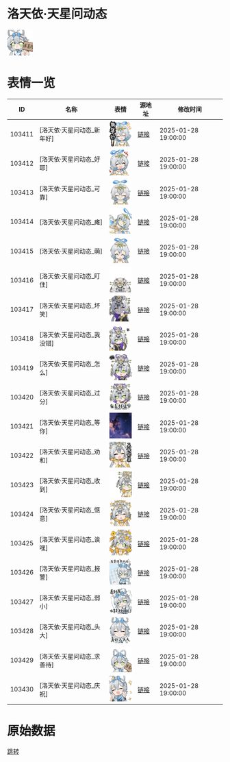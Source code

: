 # 洛天依·天星问动态

<img src="./cover.png" height="60" alt="cover" />

# 表情一览

|ID|名称|表情|源地址|修改时间|
|----|----|----|----|----|
|103411|[洛天依·天星问动态_新年好]|<img src="./pic/103411_%5B洛天依·天星问动态_新年好%5D.gif" height="60" alt="新年好"/>|[链接](https://i0.hdslb.com/bfs/garb/2026f0c998f905fe1255ac7ebe1bc4a09691177f.gif)|2025-01-28 19:00:00|
|103412|[洛天依·天星问动态_好耶]|<img src="./pic/103412_%5B洛天依·天星问动态_好耶%5D.gif" height="60" alt="好耶"/>|[链接](https://i0.hdslb.com/bfs/garb/b919fc4b96651b8c8a64b97d22d6825462f5b75d.gif)|2025-01-28 19:00:00|
|103413|[洛天依·天星问动态_可靠]|<img src="./pic/103413_%5B洛天依·天星问动态_可靠%5D.gif" height="60" alt="可靠"/>|[链接](https://i0.hdslb.com/bfs/garb/0873eb8b9f1b5498551b46884913ec9d67eda283.gif)|2025-01-28 19:00:00|
|103414|[洛天依·天星问动态_瘫]|<img src="./pic/103414_%5B洛天依·天星问动态_瘫%5D.gif" height="60" alt="瘫"/>|[链接](https://i0.hdslb.com/bfs/garb/3fe8f443ebf26b48925b66a8894dd245cb00a957.gif)|2025-01-28 19:00:00|
|103415|[洛天依·天星问动态_萌]|<img src="./pic/103415_%5B洛天依·天星问动态_萌%5D.gif" height="60" alt="萌"/>|[链接](https://i0.hdslb.com/bfs/garb/3ed01457a5a2c7c2ec304a1aa0565033f4b7fde4.gif)|2025-01-28 19:00:00|
|103416|[洛天依·天星问动态_盯住]|<img src="./pic/103416_%5B洛天依·天星问动态_盯住%5D.gif" height="60" alt="盯住"/>|[链接](https://i0.hdslb.com/bfs/garb/66485a8f8e986635c034872ca0dc1edb376d7360.gif)|2025-01-28 19:00:00|
|103417|[洛天依·天星问动态_坏笑]|<img src="./pic/103417_%5B洛天依·天星问动态_坏笑%5D.gif" height="60" alt="坏笑"/>|[链接](https://i0.hdslb.com/bfs/garb/8c38f7de8c5ba6f422a8ca7d12d4df0c9d219e45.gif)|2025-01-28 19:00:00|
|103418|[洛天依·天星问动态_我没错]|<img src="./pic/103418_%5B洛天依·天星问动态_我没错%5D.gif" height="60" alt="我没错"/>|[链接](https://i0.hdslb.com/bfs/garb/493ddda3007ad35344e0de34008c27edd1a0c81d.gif)|2025-01-28 19:00:00|
|103419|[洛天依·天星问动态_怎么]|<img src="./pic/103419_%5B洛天依·天星问动态_怎么%5D.gif" height="60" alt="怎么"/>|[链接](https://i0.hdslb.com/bfs/garb/1508d382123988135a9ccc4766070b220b471eb2.gif)|2025-01-28 19:00:00|
|103420|[洛天依·天星问动态_过分]|<img src="./pic/103420_%5B洛天依·天星问动态_过分%5D.gif" height="60" alt="过分"/>|[链接](https://i0.hdslb.com/bfs/garb/55a95bf7e56eb74fb2937c9a05aa41865bb2a643.gif)|2025-01-28 19:00:00|
|103421|[洛天依·天星问动态_等你]|<img src="./pic/103421_%5B洛天依·天星问动态_等你%5D.gif" height="60" alt="等你"/>|[链接](https://i0.hdslb.com/bfs/garb/a59725ab15c10a8219166133b41743cca2ea5a90.gif)|2025-01-28 19:00:00|
|103422|[洛天依·天星问动态_劝和]|<img src="./pic/103422_%5B洛天依·天星问动态_劝和%5D.gif" height="60" alt="劝和"/>|[链接](https://i0.hdslb.com/bfs/garb/f1e09c8d82fa0fdc2afd8bbd6e40843134362d15.gif)|2025-01-28 19:00:00|
|103423|[洛天依·天星问动态_收到]|<img src="./pic/103423_%5B洛天依·天星问动态_收到%5D.gif" height="60" alt="收到"/>|[链接](https://i0.hdslb.com/bfs/garb/ac174add72d5047fe2cc17c64e17b43a1249847a.gif)|2025-01-28 19:00:00|
|103424|[洛天依·天星问动态_惬意]|<img src="./pic/103424_%5B洛天依·天星问动态_惬意%5D.gif" height="60" alt="惬意"/>|[链接](https://i0.hdslb.com/bfs/garb/75743a182d02a34db96cb18d909285bf22e1236e.gif)|2025-01-28 19:00:00|
|103425|[洛天依·天星问动态_诶嘿]|<img src="./pic/103425_%5B洛天依·天星问动态_诶嘿%5D.gif" height="60" alt="诶嘿"/>|[链接](https://i0.hdslb.com/bfs/garb/f5e10db85d09aaafec58ffe8f2710ff19828538c.gif)|2025-01-28 19:00:00|
|103426|[洛天依·天星问动态_报警]|<img src="./pic/103426_%5B洛天依·天星问动态_报警%5D.gif" height="60" alt="报警"/>|[链接](https://i0.hdslb.com/bfs/garb/b94d2bfb58d8adf9413cb817681d80cdc4fc2644.gif)|2025-01-28 19:00:00|
|103427|[洛天依·天星问动态_弱小]|<img src="./pic/103427_%5B洛天依·天星问动态_弱小%5D.gif" height="60" alt="弱小"/>|[链接](https://i0.hdslb.com/bfs/garb/859fe0361a1f2efb18cee9175de8fa38594f45c6.gif)|2025-01-28 19:00:00|
|103428|[洛天依·天星问动态_头大]|<img src="./pic/103428_%5B洛天依·天星问动态_头大%5D.gif" height="60" alt="头大"/>|[链接](https://i0.hdslb.com/bfs/garb/4f7ef9c4f1c5de69da0bf7724dad61b70e9767b8.gif)|2025-01-28 19:00:00|
|103429|[洛天依·天星问动态_求善待]|<img src="./pic/103429_%5B洛天依·天星问动态_求善待%5D.gif" height="60" alt="求善待"/>|[链接](https://i0.hdslb.com/bfs/garb/141ee55afb72f66c97dab25514190936c5c96c36.gif)|2025-01-28 19:00:00|
|103430|[洛天依·天星问动态_庆祝]|<img src="./pic/103430_%5B洛天依·天星问动态_庆祝%5D.gif" height="60" alt="庆祝"/>|[链接](https://i0.hdslb.com/bfs/garb/7a11d6da3fecf7303a914b3d044ef29312c1efb3.gif)|2025-01-28 19:00:00|

# 原始数据

[跳转](./raw.json)

